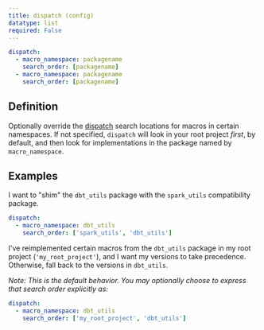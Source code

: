 ```yaml
---
title: dispatch (config)
datatype: list
required: False
---
```


<File name='dbt_project.yml'>

```yml
dispatch:
  - macro_namespace: packagename
    search_order: [packagename]
  - macro_namespace: packagename
    search_order: [packagename]
```

</File>

## Definition

Optionally override the [dispatch](dispatch) search locations for macros in certain namespaces. If not specified, `dispatch` will look in your root project _first_, by default, and then look for implementations in the package named by `macro_namespace`.

## Examples


I want to "shim" the `dbt_utils` package with the `spark_utils` compatibility package.

<File name='dbt_project.yml'>

```yml
dispatch:
  - macro_namespace: dbt_utils
    search_order: ['spark_utils', 'dbt_utils']
```

</File>

I've reimplemented certain macros from the `dbt_utils` package in my root project (`'my_root_project'`), and I want my versions to take precedence. Otherwise, fall back to the versions in `dbt_utils`.

_Note: This is the default behavior. You may optionally choose to express that search order explicitly as:_

<File name='dbt_project.yml'>

```yml
dispatch:
  - macro_namespace: dbt_utils
    search_order: ['my_root_project', 'dbt_utils']
```

</File>
